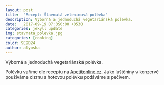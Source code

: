 ```yaml
---
layout: post
title:  "Recept: Šťavnatá zeleninová polévka"
description: Výborná a jednoduchá vegetariánská polévka.
date:   2017-09-19 07:3S0:00 +0530
categories: jekyll update
img: stavnata_polevka.jpg
categories: [cooking]
color: 9E9D24
author: alyosha
---
```


Výborná a jednoduchá vegetariánská polévka.


Polévku vaříme dle receptu na [Apetitonline.cz](http://www.apetitonline.cz/recepty/210-stavnata-zeleninova-polevka.html). Jako luštěniny v konzervě používáme cizrnu a hotovou polévku podáváme s pečivem.




